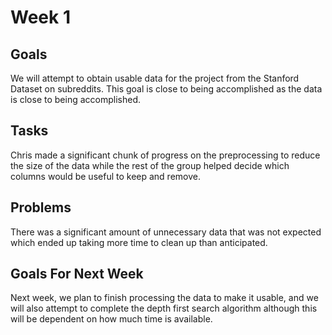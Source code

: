 # Week 1
## Goals
We will attempt to obtain usable data for the project from the Stanford Dataset on subreddits. This goal is close to being accomplished as the data is close to being accomplished.

## Tasks
Chris made a significant chunk of progress on the preprocessing to reduce the size of the data while the rest of the group helped decide which columns would be useful to keep and remove.

## Problems
There was a significant amount of unnecessary data that was not expected which ended up taking more time to clean up than anticipated.

## Goals For Next Week
Next week, we plan to finish processing the data to make it usable, and we will also attempt to complete the depth first search algorithm although this will be dependent on how much time is available.